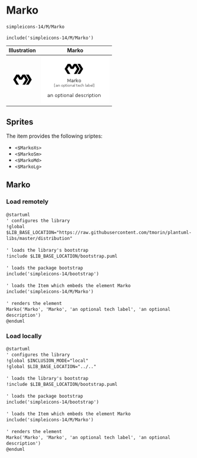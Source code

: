 # Marko


```text
simpleicons-14/M/Marko
```

```text
include('simpleicons-14/M/Marko')
```



| Illustration | Marko |
| :---: | :---: |
| ![illustration for Illustration](../../simpleicons-14/M/Marko.png) | ![illustration for Marko](../../simpleicons-14/M/Marko.Local.png) |



## Sprites
The item provides the following sriptes:

- `<$MarkoXs>`
- `<$MarkoSm>`
- `<$MarkoMd>`
- `<$MarkoLg>`





## Marko

### Load remotely
```plantuml
@startuml
' configures the library
!global $LIB_BASE_LOCATION="https://raw.githubusercontent.com/tmorin/plantuml-libs/master/distribution"

' loads the library's bootstrap
!include $LIB_BASE_LOCATION/bootstrap.puml

' loads the package bootstrap
include('simpleicons-14/bootstrap')

' loads the Item which embeds the element Marko
include('simpleicons-14/M/Marko')

' renders the element
Marko('Marko', 'Marko', 'an optional tech label', 'an optional description')
@enduml
```

### Load locally
```plantuml
@startuml
' configures the library
!global $INCLUSION_MODE="local"
!global $LIB_BASE_LOCATION="../.."

' loads the library's bootstrap
!include $LIB_BASE_LOCATION/bootstrap.puml

' loads the package bootstrap
include('simpleicons-14/bootstrap')

' loads the Item which embeds the element Marko
include('simpleicons-14/M/Marko')

' renders the element
Marko('Marko', 'Marko', 'an optional tech label', 'an optional description')
@enduml
```

